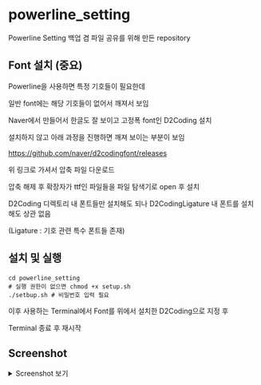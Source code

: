 # powerline_setting
Powerline Setting 백업 겸 파일 공유를 위해 만든 repository

## Font 설치 (중요)
Powerline을 사용하면 특정 기호들이 필요한데

일반 font에는 해당 기호들이 없어서 깨져서 보임

Naver에서 만들어서 한글도 잘 보이고 고정폭 font인 D2Coding 설치

설치하지 않고 아래 과정을 진행하면 깨져 보이는 부분이 보임


https://github.com/naver/d2codingfont/releases


위 링크로 가셔서 압축 파일 다운로드

압축 해제 후 확장자가 ttf인 파일들을 파일 탐색기로 open 후 설치

D2Coding 디렉토리 내 폰트들만 설치해도 되나 D2CodingLigature 내 폰트를 설치해도 상관 없음

(Ligature : 기호 관련 특수 폰트들 존재)


## 설치 및 실행
```
cd powerline_setting
# 실행 권한이 없으면 chmod +x setup.sh
./setbup.sh # 비밀번호 입력 필요
```
이후 사용하는 Terminal에서 Font를 위에서 설치한 D2Coding으로 지정 후

Terminal 종료 후 재시작

## Screenshot
<details>
<summary>Screenshot 보기</summary>

![image_00](./images/result_00.png)
![image_01](./images/result_01.png)
![image_02](./images/result_02.png)
![image_03](./images/result_03.png)

</details>
